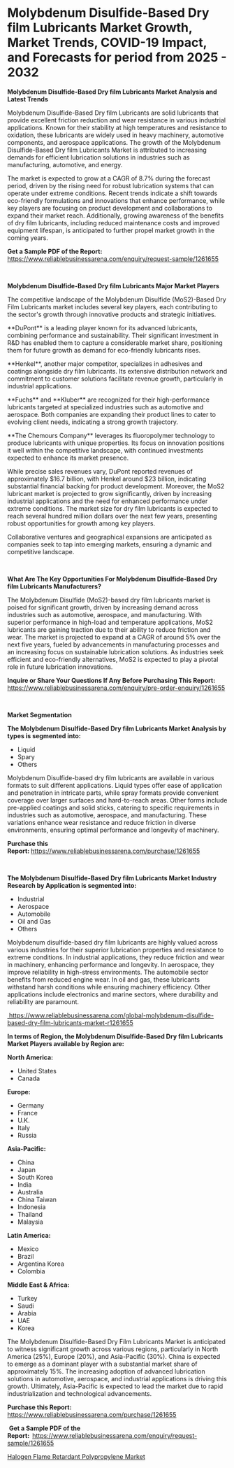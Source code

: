 <p><h1>Molybdenum Disulfide-Based Dry film Lubricants Market Growth, Market Trends, COVID-19 Impact, and Forecasts for period from 2025 - 2032</h1></p><p><strong>Molybdenum Disulfide-Based Dry film Lubricants Market Analysis and Latest Trends</strong></p>
<p><p>Molybdenum Disulfide-Based Dry film Lubricants are solid lubricants that provide excellent friction reduction and wear resistance in various industrial applications. Known for their stability at high temperatures and resistance to oxidation, these lubricants are widely used in heavy machinery, automotive components, and aerospace applications. The growth of the Molybdenum Disulfide-Based Dry film Lubricants Market is attributed to increasing demands for efficient lubrication solutions in industries such as manufacturing, automotive, and energy. </p><p>The market is expected to grow at a CAGR of 8.7% during the forecast period, driven by the rising need for robust lubrication systems that can operate under extreme conditions. Recent trends indicate a shift towards eco-friendly formulations and innovations that enhance performance, while key players are focusing on product development and collaborations to expand their market reach. Additionally, growing awareness of the benefits of dry film lubricants, including reduced maintenance costs and improved equipment lifespan, is anticipated to further propel market growth in the coming years.</p></p>
<p><strong>Get a Sample PDF of the Report:&nbsp;</strong> <a href="https://www.reliablebusinessarena.com/enquiry/request-sample/1261655?utm_campaign=2031&utm_medium=2&utm_source=Github&utm_content=ia&utm_term=02022025&utm_id=molybdenum-disulfide-based-dry-film-lubricants">https://www.reliablebusinessarena.com/enquiry/request-sample/1261655</a></p>
<p>&nbsp;</p>
<p><strong>Molybdenum Disulfide-Based Dry film Lubricants Major Market Players</strong></p>
<p><p>The competitive landscape of the Molybdenum Disulfide (MoS2)-Based Dry Film Lubricants market includes several key players, each contributing to the sector's growth through innovative products and strategic initiatives. </p><p>**DuPont** is a leading player known for its advanced lubricants, combining performance and sustainability. Their significant investment in R&D has enabled them to capture a considerable market share, positioning them for future growth as demand for eco-friendly lubricants rises.</p><p>**Henkel**, another major competitor, specializes in adhesives and coatings alongside dry film lubricants. Its extensive distribution network and commitment to customer solutions facilitate revenue growth, particularly in industrial applications.</p><p>**Fuchs** and **Kluber** are recognized for their high-performance lubricants targeted at specialized industries such as automotive and aerospace. Both companies are expanding their product lines to cater to evolving client needs, indicating a strong growth trajectory.</p><p>**The Chemours Company** leverages its fluoropolymer technology to produce lubricants with unique properties. Its focus on innovation positions it well within the competitive landscape, with continued investments expected to enhance its market presence.</p><p>While precise sales revenues vary, DuPont reported revenues of approximately $16.7 billion, with Henkel around $23 billion, indicating substantial financial backing for product development. Moreover, the MoS2 lubricant market is projected to grow significantly, driven by increasing industrial applications and the need for enhanced performance under extreme conditions. The market size for dry film lubricants is expected to reach several hundred million dollars over the next few years, presenting robust opportunities for growth among key players. </p><p>Collaborative ventures and geographical expansions are anticipated as companies seek to tap into emerging markets, ensuring a dynamic and competitive landscape.</p></p>
<p>&nbsp;</p>
<p><strong>What Are The Key Opportunities For Molybdenum Disulfide-Based Dry film Lubricants Manufacturers?</strong></p>
<p><p>The Molybdenum Disulfide (MoS2)-based dry film lubricants market is poised for significant growth, driven by increasing demand across industries such as automotive, aerospace, and manufacturing. With superior performance in high-load and temperature applications, MoS2 lubricants are gaining traction due to their ability to reduce friction and wear. The market is projected to expand at a CAGR of around 5% over the next five years, fueled by advancements in manufacturing processes and an increasing focus on sustainable lubrication solutions. As industries seek efficient and eco-friendly alternatives, MoS2 is expected to play a pivotal role in future lubrication innovations.</p></p>
<p><strong>Inquire or Share Your Questions If Any Before Purchasing This Report:</strong> <a href="https://www.reliablebusinessarena.com/enquiry/pre-order-enquiry/1261655?utm_campaign=2031&utm_medium=2&utm_source=Github&utm_content=ia&utm_term=02022025&utm_id=molybdenum-disulfide-based-dry-film-lubricants">https://www.reliablebusinessarena.com/enquiry/pre-order-enquiry/1261655</a></p>
<p>&nbsp;</p>
<p><strong>Market Segmentation</strong></p>
<p><strong>The Molybdenum Disulfide-Based Dry film Lubricants Market Analysis by types is segmented into:</strong></p>
<p><ul><li>Liquid</li><li>Spary</li><li>Others</li></ul></p>
<p><p>Molybdenum Disulfide-based dry film lubricants are available in various formats to suit different applications. Liquid types offer ease of application and penetration in intricate parts, while spray formats provide convenient coverage over larger surfaces and hard-to-reach areas. Other forms include pre-applied coatings and solid sticks, catering to specific requirements in industries such as automotive, aerospace, and manufacturing. These variations enhance wear resistance and reduce friction in diverse environments, ensuring optimal performance and longevity of machinery.</p></p>
<p><strong>Purchase this Report:&nbsp;</strong><a href="https://www.reliablebusinessarena.com/purchase/1261655?utm_campaign=2031&utm_medium=2&utm_source=Github&utm_content=ia&utm_term=02022025&utm_id=molybdenum-disulfide-based-dry-film-lubricants">https://www.reliablebusinessarena.com/purchase/1261655</a></p>
<p>&nbsp;</p>
<p><strong>The Molybdenum Disulfide-Based Dry film Lubricants Market Industry Research by Application is segmented into:</strong></p>
<p><ul><li>Industrial</li><li>Aerospace</li><li>Automobile</li><li>Oil and Gas</li><li>Others</li></ul></p>
<p><p>Molybdenum disulfide-based dry film lubricants are highly valued across various industries for their superior lubrication properties and resistance to extreme conditions. In industrial applications, they reduce friction and wear in machinery, enhancing performance and longevity. In aerospace, they improve reliability in high-stress environments. The automobile sector benefits from reduced engine wear. In oil and gas, these lubricants withstand harsh conditions while ensuring machinery efficiency. Other applications include electronics and marine sectors, where durability and reliability are paramount.</p></p>
<p><a href="https://www.reliablebusinessarena.com/global-molybdenum-disulfide-based-dry-film-lubricants-market-r1261655?utm_campaign=2031&utm_medium=2&utm_source=Github&utm_content=ia&utm_term=02022025&utm_id=molybdenum-disulfide-based-dry-film-lubricants">&nbsp;https://www.reliablebusinessarena.com/global-molybdenum-disulfide-based-dry-film-lubricants-market-r1261655</a></p>
<p><strong>In terms of Region, the Molybdenum Disulfide-Based Dry film Lubricants Market Players available by Region are:</strong></p>
<p>
    <p> <strong> North America: </strong>
        <ul>
            <li>United States</li>
            <li>Canada</li>
        </ul>
        </p> 
    <p> <strong> Europe: </strong>
        <ul>
            <li>Germany</li>
            <li>France</li>
            <li>U.K.</li>
            <li>Italy</li>
            <li>Russia</li>
        </ul>
        </p> 
    <p> <strong> Asia-Pacific: </strong>
        <ul>
            <li>China</li>
            <li>Japan</li>
            <li>South Korea</li>
            <li>India</li>
            <li>Australia</li>
            <li>China Taiwan</li>
            <li>Indonesia</li>
            <li>Thailand</li>
            <li>Malaysia</li>
        </ul>
        </p> 
    <p> <strong> Latin America: </strong>
        <ul>
            <li>Mexico</li>
            <li>Brazil</li>
            <li>Argentina Korea</li>
            <li>Colombia</li>
        </ul>
        </p> 
    <p> <strong> Middle East & Africa: </strong>
        <ul>
            <li>Turkey</li>
            <li>Saudi</li>
            <li>Arabia</li>
            <li>UAE</li>
            <li>Korea</li>
        </ul>
    </p>
    </p>
<p><p>The Molybdenum Disulfide-Based Dry Film Lubricants Market is anticipated to witness significant growth across various regions, particularly in North America (25%), Europe (20%), and Asia-Pacific (30%). China is expected to emerge as a dominant player with a substantial market share of approximately 15%. The increasing adoption of advanced lubrication solutions in automotive, aerospace, and industrial applications is driving this growth. Ultimately, Asia-Pacific is expected to lead the market due to rapid industrialization and technological advancements.</p></p>
<p><strong>Purchase this Report: </strong><a href="https://www.reliablebusinessarena.com/purchase/1261655?utm_campaign=2031&utm_medium=2&utm_source=Github&utm_content=ia&utm_term=02022025&utm_id=molybdenum-disulfide-based-dry-film-lubricants">https://www.reliablebusinessarena.com/purchase/1261655</a></p>
<p>&nbsp;<strong>Get a Sample PDF of the Report:&nbsp;&nbsp;</strong><a href="https://www.reliablebusinessarena.com/enquiry/request-sample/1261655?utm_campaign=2031&utm_medium=2&utm_source=Github&utm_content=ia&utm_term=02022025&utm_id=molybdenum-disulfide-based-dry-film-lubricants">https://www.reliablebusinessarena.com/enquiry/request-sample/1261655</a></p>
<p><strong></strong></p>
<p><p><a href="https://github.com/wileonie19657/Market-Research-Report-List-1/blob/main/halogen-flame-retardant-polypropylene-market.md?utm_campaign=2031&utm_medium=2&utm_source=Github&utm_content=ia&utm_term=02022025&utm_id=molybdenum-disulfide-based-dry-film-lubricants">Halogen Flame Retardant Polypropylene Market</a></p></p>